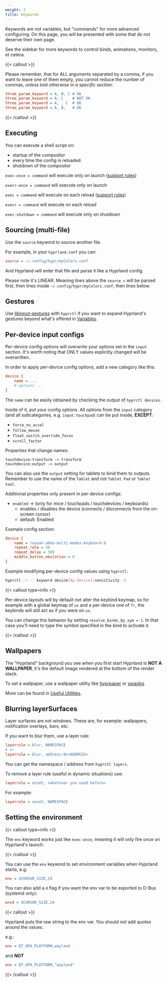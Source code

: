 ```yaml
---
weight: 3
title: Keywords
---
```


Keywords are not variables, but "commands" for more advanced configuring. On
this page, you will be presented with some that do not deserve their own page.

See the sidebar for more keywords to control binds, animations, monitors, et
cetera.

{{< callout >}}

Please remember, that for ALL arguments separated by a comma, if you want to
leave one of them empty, you cannot reduce the number of commas, _unless told
otherwise in a specific section_:

```ini
three_param_keyword = A, B, C # OK
three_param_keyword = A, C    # NOT OK
three_param_keyword = A, , C  # OK
three_param_keyword = A, B,   # OK
```

{{< /callout >}}

## Executing

You can execute a shell script on:

- startup of the compositor
- every time the config is reloaded.
- shutdown of the compositor

`exec-once = command` will execute only on launch ([support rules](../Dispatchers/#executing-with-rules))

`execr-once = command` will execute only on launch

`exec = command` will execute on each reload ([support rules](../Dispatchers/#executing-with-rules))

`execr = command` will execute on each reload

`exec-shutdown = command` will execute only on shutdown

## Sourcing (multi-file)

Use the `source` keyword to source another file.

For example, in your `hyprland.conf` you can:

```ini
source = ~/.config/hypr/myColors.conf
```

And Hyprland will enter that file and parse it like a Hyprland config.

Please note it's LINEAR. Meaning lines above the `source =` will be parsed first,
then lines inside `~/.config/hypr/myColors.conf`, then lines below.

## Gestures

Use [libinput-gestures](https://github.com/bulletmark/libinput-gestures) with
`hyprctl` if you want to expand Hyprland's gestures beyond what's offered in
[Variables](../Variables).

## Per-device input configs

Per-device config options will overwrite your options set in the `input`
section. It's worth noting that ONLY values explicitly changed will be
overwritten.

In order to apply per-device config options, add a new category like this:

```ini
device {
    name = ...
    # options ...
}
```

The `name` can be easily obtained by checking the output of `hyprctl devices`.

Inside of it, put your config options. All options from the `input` category
(and all subcategories, e.g. `input:touchpad`) can be put inside, **EXCEPT**:

- `force_no_accel`
- `follow_mouse`
- `float_switch_override_focus`
- `scroll_factor`

Properties that change names:

```plain
touchdevice:transform -> transform
touchdevice:output -> output
```

You can also use the `output` setting for tablets to bind them to outputs.
Remember to use the name of the `Tablet` and not `Tablet Pad` or `Tablet tool`.

Additional properties only present in per-device configs:

- `enabled` -> (only for mice / touchpads / touchdevices / keyboards)
  - enables / disables the device (connects / disconnects from the on-screen cursor)
  - default: Enabled

Example config section:

```ini
device {
    name = royuan-akko-multi-modes-keyboard-b
    repeat_rate = 50
    repeat_delay = 500
    middle_button_emulation = 0
}
```

Example modifying per-device config values using `hyprctl`:

```bash
hyprctl -r -- keyword device[my-device]:sensitivity -1
```

{{< callout type=info >}}

Per-device layouts will by default not alter the keybind keymap, so for example
with a global keymap of `us` and a per-device one of `fr`, the keybinds will
still act as if you were on `us`.

You can change this behavior by setting `resolve_binds_by_sym = 1`. In that case
you'll need to type the symbol specified in the bind to activate it.

{{< /callout >}}

## Wallpapers

The "Hyprland" background you see when you first start Hyprland is **NOT A
WALLPAPER**, it's the default image rendered at the bottom of the render stack.

To set a wallpaper, use a wallpaper utility like
[hyprpaper](https://github.com/hyprwm/hyprpaper) or
[swaybg](https://github.com/swaywm/swaybg).

More can be found in [Useful Utilities](../../Useful-Utilities).

## Blurring layerSurfaces

Layer surfaces are not windows. These are, for example: wallpapers,
notification overlays, bars, etc.

If you want to blur them, use a layer rule:

```ini
layerrule = blur, NAMESPACE
# or
layerrule = blur, address:0x<ADDRESS>
```

You can get the namespace / address from `hyprctl layers`.

To remove a layer rule (useful in dynamic situations) use:

```ini
layerrule = unset, <whatever you used before>
```

For example:

```ini
layerrule = unset, NAMESPACE
```

## Setting the environment

{{< callout type=info >}}

The `env` keyword works just like `exec-once`, meaning it will only fire once on
Hyprland's launch.

{{< /callout >}}

You can use the `env` keyword to set environment variables when Hyprland starts,
e.g:

```ini
env = XCURSOR_SIZE,24
```

You can also add a `d` flag if you want the env var to be exported to D-Bus
(systemd only):

```ini
envd = XCURSOR_SIZE,24
```

{{< callout >}}

Hyprland puts the raw string to the env var. You should _not_ add quotes around
the values.

e.g.:

```ini
env = QT_QPA_PLATFORM,wayland
```

and _**NOT**_

```ini
env = QT_QPA_PLATFORM,"wayland"
```

{{< /callout >}}
